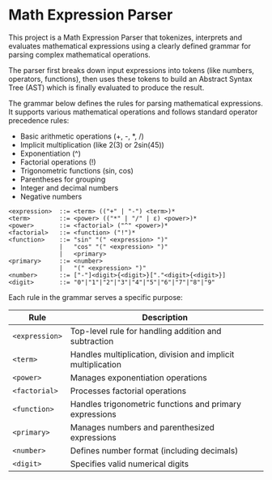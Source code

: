 # Math Expression Parser

This project is a Math Expression Parser that tokenizes, interprets and evaluates mathematical expressions using a clearly defined grammar for parsing complex mathematical operations.

The parser first breaks down input expressions into tokens (like numbers, operators, functions), then uses these tokens to build an Abstract Syntax Tree (AST) which is finally evaluated to produce the result.

The grammar below defines the rules for parsing mathematical expressions. It supports various mathematical operations and follows standard operator precedence rules:

- Basic arithmetic operations (+, -, \*, /)
- Implicit multiplication (like 2(3) or 2sin(45))
- Exponentiation (^)
- Factorial operations (!)
- Trigonometric functions (sin, cos)
- Parentheses for grouping
- Integer and decimal numbers
- Negative numbers

```
<expression>  ::= <term> (("+" | "-") <term>)*
<term>        ::= <power> (("*" | "/" | ε) <power>)*
<power>       ::= <factorial> ("^" <power>)*
<factorial>   ::= <function> ("!")*
<function>    ::= "sin" "(" <expression> ")"
              |   "cos" "(" <expression> ")"
              |   <primary>
<primary>     ::= <number>
              |   "(" <expression> ")"
<number>      ::= ["-"]<digit>{<digit>}["."<digit>{<digit>}]
<digit>       ::= "0"|"1"|"2"|"3"|"4"|"5"|"6"|"7"|"8"|"9"
```

Each rule in the grammar serves a specific purpose:

| Rule           | Description                                                  |
| -------------- | ------------------------------------------------------------ |
| `<expression>` | Top-level rule for handling addition and subtraction         |
| `<term>`       | Handles multiplication, division and implicit multiplication |
| `<power>`      | Manages exponentiation operations                            |
| `<factorial>`  | Processes factorial operations                               |
| `<function>`   | Handles trigonometric functions and primary expressions      |
| `<primary>`    | Manages numbers and parenthesized expressions                |
| `<number>`     | Defines number format (including decimals)                   |
| `<digit>`      | Specifies valid numerical digits                             |
